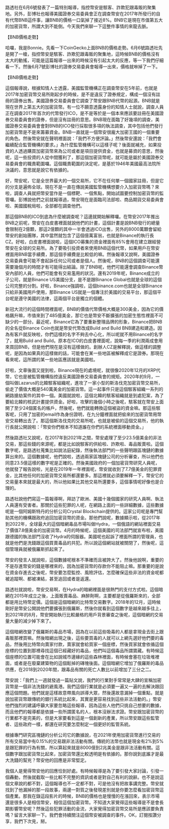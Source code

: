 路透社在6月6號發表了一篇特別報導，指控幣安是駭客、詐欺犯跟毒販的聚集地。另外，彭博社也報導美國證券交易委員會正在調查幣安在2017年所發行的自有代幣BNB這件事，讓BNB的價格一口氣掉了接近8%。BNB它是現在市值第五大的加密貨幣，所謂大到不能倒。今天我們來聊一下這整件事情的來龍去脈。

【BNB價格走勢】

哈囉，我是Bonnie。先看一下CoinGecko上面BNB的價格走勢。6月6號路透社先是開了一槍，指控幣安是駭客、詐欺犯跟毒販的聚集地，這時候BNB的價格沒有太大的動搖，可能是這篇報導一出來的時候沒有引起太大的反應，等一下我們仔細看一下。然後6月7號彭博社的證券交易委員會報導一出來，價格就咻掉了一下。

【BNB價格走勢】

這個報導說，根據知情人士透露，美國監管機構正在調查幣安在5年前，也就是2017年加密貨幣交易所剛起步的時候，是不是違反了證券規定，構成一個沒有註冊的證券出售。美國證券交易委員會它調查了幣安跟BNB代幣的起源。BNB就是現在世界上第五大的加密貨幣。有一位不願意透露身份的知情人士就說，調查人員正在調查2017年首次的代幣發行ICO，是不是等於是一個本來應該要註冊在美國證券交易委員會的證券，但是沒有註冊的意思。BNB現在面臨了好幾項的調查，美國證券交易委員會會對BNB的ICO發行採取很多項的執法調查，其中包括他們發行加密貨幣是不是來籌募資金。BNB一直就是一個幣安很龐大加密王國的一個重要的角色。然後幣安就在聲明裡面說：「我們不方便評論。」然後幣安還說：「我們會繼續配合監管機構的要求。」為什麼監管機構可以這樣子呢？後面就補充，如果投資的人透過購買加密貨幣來為公司或者是項目提供資金，也就是募資的意思，然後呢，這一些投資的人從中間獲利了，那這個加密貨幣呢，就可能是屬於美國證券交易委員會的職責範圍囉。這個職責範圍的決定呢，是基於1946年美國最高法院所決議的，意思就是說它有依據的。

好，幣安呢，它是全世界最大的一個交易所，它不在任何單一個國家註冊，但是它的分支是遍佈全球。現在不是一直在傳說美國監管機構想要介入加密貨幣嗎？來啦，調查人員就把幣安當作是一個標靶、一個焦點，開始試圖要控制加密貨幣的監管囉。彭博說他們之前就報導過，幣安現在是面臨司法部啦、商品期貨交易委員會啦、美國國稅局啦，全部都在調查他們。

那這個BNB的ICO到底為什麼被調查呢？這邊就開始解釋囉。在幣安2017年推出BNB之前呢，幣安在白皮書裡面就說他們的計畫，這個計畫是說BNB發行的總量會限制在2億顆，那這2億顆的其中一半會透過ICO出售，另外的8000萬顆會留給幣安的創始團隊，其中當然就包含了這個億萬富翁，也就是Binance的執行長CZ。好啦，白皮書裡面說啦，這個ICO募集的資金裡面有85%會用在建立跟經營幣安在全球的交易所。為了要吸引投資者來使用BNB這個代幣，如果用戶在幣安裡面用BNB當手續費，那這個手續費是比較低的嘛。然後報導又說啊，美國證券交易委員會可能不會起訴任何公司或者是個人。然後呢，BNB的這個調查可能還需要幾個月的時間才有可能得出結論。除了BNB呢，他們可能還會調查Binance幣安內部的人員，他們可能會有交易濫用的狀況。還有2019年呢，Binance成立的子公司，就是Binance US美國分支，是不是跟Binance Global也就是全球的這個公司完整的分割。好啦，Binance強調啦，這個binance.com也就是全球Binance只給非美國用戶使用，那Binance US就是一個專注於美國的交易平台，那這個平台呢是遵守美國的法律，這兩個平台是獨立的個體。

新冠大流行的這個時間裡面呢，BNB的價值代幣價格大概是300美金，因為它的價格飆升嘛，市值來到了485億美金，那它也是幣安不斷擴張的加密生態性裡面不可缺少的一部分。最近呢，Binance它為了要重新整理品牌的形象，Binance把BNB的全名從Binance Coin也就是幣安代幣改成Build and Build BNB建造和建造。因為有客戶就反映啦，你們這樣的名字不夠去中心化，所以呢就不用Binance的名字了，就用Build and Build。原本在ICO的白皮書裡面呢，說每一季的利潤兩成會用來買回BNB，但是他們現在是沒有這樣做的。創辦人CZ是解釋說，做這樣的調整呢，是因為如果真的這樣做的話，可能會在某一些地區被解釋成它是證券。那現在看來呢，這所謂的某一些地區應該就是美國啦。

好啦，文章後面又提到啦，Binance現在的處境呢，就很像2020年12月的XRP代幣，它也是被監管機構指控違反美國證券交易委員會的規矩。2020年的9月，一個叫做Lazarus的北韓駭客組織呢，進攻了一家小型的斯洛伐克加密貨幣交易所，偷走了價值大概是540萬美金的加密貨幣。這一起事件只是這個駭客組織一系列的網路搶劫案件的其中一個。美國就說啦，這個北韓的駭客組織就是到處犯案，為了要給北韓的核武計畫提供資金。好啦，攻擊的幾個小時之後呢，駭客就在幣安上面開了至少24個匿名的帳戶，然後呢，他們就能轉換這個被盜的資金嘛。那這些駭客呢，只用了加密的email作為身份證明，在九分鐘裡面就把偷來的加密貨幣用幣安交易轉出去了。那這個斯洛伐克的交易所呢，也就是被偷的這個交易所，他的執行長就公開說啦：「幣安你們根本不知道誰在你們的系統裡面移動資金。」

然後路透社又說呢，在2017年到2021年之間，幣安處理了至少23.5億美金的非法交易，那這些錢的來源呢，都是比如說駭客的供給啦、詐欺啦、毒品販賣啦。這個數字呢，是路透社蒐集比如說法庭紀錄，然後執法部門的一些聲明跟區塊鏈的數據算出來的。這個數據呢，他們說啦，透過兩家區塊鏈公司的分析審查，所以他們也同意23.5億這樣的數字呢是正確的。然後美國政府的一個加密貨幣研究人員呢，他就發了報告說啦，光是在2019年一年裡面呢，幣安就收到了7.7億美金的犯罪資金，比其他任何的加密貨幣交易所都還要多。那這裡就必須要解釋一下，幣安它的交易量本來就是最大的，所以他如果比其他交易所還要多，這個事情呢好像也是合理的。

路透社說他們寫這一篇報導啊，拜訪了歐洲、美國十幾個國家的研究人員啊、執法人員還有受害者。那關於這些犯罪的人呢，在網路上面的一些詳細數據，這些數據呢是一個阿姆斯特丹的分析公司Crystal Blockchain提供的。這家公司呢是專門幫助其他的機構跟政府追回加密貨幣的資金。那他們說呢，數據顯示啦，從2017年到2022年，全球最大的這個暗網毒品市場叫做Hydra，一個俄語的網站裡面交易了價值7.8億美金的加密貨幣。4月的時候呢，這個美國的司法部門就宣布啦，美國跟德國的執法部門沒收了Hydra的伺服器。美國呢也起訴了裡面所謂的管理員，也就是他們是洗錢跟這個買賣毒品的共犯。所以說這個網站就被關閉了，然後呢，這個管理員就被俄羅斯抓起來了。

幣安的發言人就說啦，這個數據呢根本不準確而且被誇大了。然後他說啊，重要的不是存進幣安的錢是哪裡來的，因為加密貨幣的存款你不能阻止嘛。那重要的是說在資金存進去之後呢，幣安要怎麼監控、風險評估，怎麼確保這些非法的資金呢都被追蹤啊、都被凍結，甚至追回或者是返還。

路透社就說啦，幣安交易啊，在Hydra的暗網裡面是很熱門的支付方式啦。這個暗網在2015年成立之後，上面販賣毒品、麻醉劑啊，主要都是從俄羅斯來的，全部都是用比特幣定價。這個是這個暗網的比特幣交易數字。2018年的12月，這時候剛好是幣安公開說他們要擴張到俄羅斯，然後你就看到這個數字是越來越多往上，到2021年的8月，幣安開始執行比較嚴格的用戶背景審查之後呢，這個暗網的交易量大量的減少掉下來了。

這個暗網改變了俄羅斯的毒品市場，因為在以前這些吸毒的人都是拿現金去街上跟毒販那裡買嘛。然後暗網出現之後，這些要買毒的人就可以上網先選好他們要的毒品，然後用比特幣向賣家付款，賣家就會給買家一個座標，然後買家就會依循這個座標的位置到那裡尋找這個已經藏好的毒品，他們叫這個毒品所謂寶藏。有時候這個座標的位置可能會在比如說城市邊緣的這些森林裡面，有時候會塞在垃圾堆裡面，或者是在廢棄建築物的這個鬆掉的磚塊後面。這個暗網它增加了俄羅斯的毒品供應，在2018到2020年間，跟毒品有關的死亡人數比以前增加了三分之二。

幣安說：「我們上一週就發過一篇貼文說，我們的行業對手常常是大肆的宣稱加密貨幣是一個非法洗錢的避風港。我們這個行業就是必須要一遍又一遍的去解決跟回應這個問題。他們就是這樣故意帶風向誤導大眾，然後還故意漏掉一個重點，就是說加密貨幣跟傳統的銀行系統比起來，其實是更容易找到這些非法活動的。」幣安他們強烈的建議呼籲大家要忽略這些報導，因為這些人他們只挑自己想要的數據，而且他們的報導都是依據一些所謂匿名的人，根本沒辦法求證。幣安跟加密貨幣的行業都不是完美的，但是大家要看到這是一個創新的產業，所以幣安跟這些監管者、這些政府一樣，都還在研究要怎麼制定一個更好的監管系統。

根據專門研究區塊鏈的分析公司它的數據說，在2021年使用加密貨幣進行交易的所有交易當中有0.15%的交易跟非法活動有關。傳統的法幣也就是現金有2%到5%是跟犯罪的行為有關，所以算起來就是8000億到2兆美金是跟非法活動有關。這個數字跟加密貨幣比起來，加密貨幣還比較透明是有依據的。那你說到底誰才是最大洗錢的幫兇？幣安他的回應是非常堅定。

我個人是覺得幣安他的回應恰到好處。有時候報導是為了要引發大家討論，引發一個轟動，然後就截取一些比較不完整的資訊或者是對自己有利的說辭。也不是說這個文章說的都不對，這個報導也不一定都不對，可是他沒有把故事講完整。幣安就找到了他漏掉的那一段故事，兩邊一對質之後發現差別就是你要怎麼看加密貨幣這個產業。那我在錄這段影片的時候，BNB的價格也是慢慢的在漲回來，表示市場還是很多人是相信幣安，相信這個加密貨幣。不知道大家覺得這些報導是不是會長期影響幣安呢？然後這些犯罪活動的金流，大家覺得加密貨幣交易所是應該要負責嗎？留言大家聊一下。我們會持續關注這個幣安被調查的事件。OK，訂閱按讚分享，我們下次見，掰。
